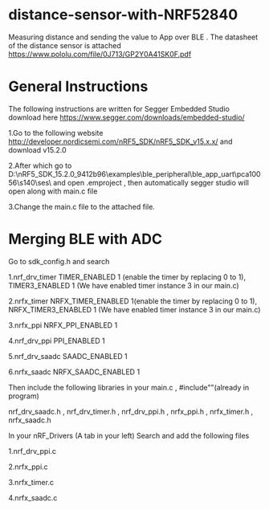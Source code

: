 # distance-sensor-with-NRF52840
Measuring distance and sending the value to App over BLE .
The datasheet of the distance sensor is attached https://www.pololu.com/file/0J713/GP2Y0A41SK0F.pdf


# General Instructions
The following instructions are written for Segger Embedded Studio download here https://www.segger.com/downloads/embedded-studio/

1.Go to the following website http://developer.nordicsemi.com/nRF5_SDK/nRF5_SDK_v15.x.x/ and download v15.2.0


2.After which go to D:\nRF5_SDK_15.2.0_9412b96\examples\ble_peripheral\ble_app_uart\pca10056\s140\ses\ and open .emproject , then automatically segger studio will open along with main.c file


3.Change the main.c file to the attached file.


# Merging BLE with ADC

Go to sdk_config.h and search

1.nrf_drv_timer TIMER_ENABLED 1 (enable the timer by replacing 0 to 1), TIMER3_ENABLED 1 (We have enabled timer instance 3 in our main.c)

2.nrfx_timer NRFX_TIMER_ENABLED 1(enable the timer by replacing 0 to 1), NRFX_TIMER3_ENABLED 1 (We have enabled timer instance 3 in our main.c)

3.nrfx_ppi NRFX_PPI_ENABLED 1

4.nrf_drv_ppi PPI_ENABLED 1

5.nrf_drv_saadc SAADC_ENABLED 1

6.nrfx_saadc NRFX_SAADC_ENABLED 1

Then include the following libraries in your main.c , #include""(already in program)

nrf_drv_saadc.h , nrf_drv_timer.h , nrf_drv_ppi.h , nrfx_ppi.h , nrfx_timer.h , nrfx_saadc.h

In your nRF_Drivers (A tab in your left) Search and add the following files

1.nrf_drv_ppi.c

2.nrfx_ppi.c

3.nrfx_timer.c

4.nrfx_saadc.c
